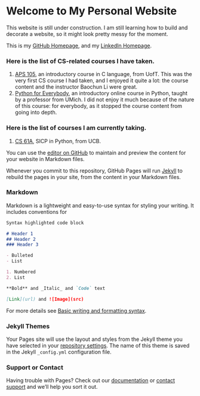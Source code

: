 # Welcome to My Personal Website

This website is still under construction. I am still learning how to build and decorate a website, so it might look pretty messy for the moment.

This is my [GitHub Homepage](https://github.com/RZII), and my [LinkedIn Homepage](https://www.linkedin.com/in/hanxiang-zhang-472a26223/).

### Here is the list of CS-related courses I have taken.

1. [APS 105](https://engineering.calendar.utoronto.ca/course/aps105h1), an introductory course in C language, from UofT. This was the very first CS course I had taken, and I enjoyed it quite a lot: the course content and the instructor Baochun Li were great.
2. [Python for Everybody](https://www.py4e.com), an introductory online course in Python, taught by a professor from UMich. I did not enjoy it much because of the nature of this course: for everybody, as it stopped the course content from going into depth.


### Here is the list of courses I am currently taking.

1. [CS 61A](https://inst.eecs.berkeley.edu/~cs61a/fa21/), SICP in Python, from UCB.








You can use the [editor on GitHub](https://github.com/RZII/RZII.github.io/edit/main/index.md) to maintain and preview the content for your website in Markdown files.

Whenever you commit to this repository, GitHub Pages will run [Jekyll](https://jekyllrb.com/) to rebuild the pages in your site, from the content in your Markdown files.

### Markdown

Markdown is a lightweight and easy-to-use syntax for styling your writing. It includes conventions for

```markdown
Syntax highlighted code block

# Header 1
## Header 2
### Header 3

- Bulleted
- List

1. Numbered
2. List

**Bold** and _Italic_ and `Code` text

[Link](url) and ![Image](src)
```

For more details see [Basic writing and formatting syntax](https://docs.github.com/en/github/writing-on-github/getting-started-with-writing-and-formatting-on-github/basic-writing-and-formatting-syntax).

### Jekyll Themes

Your Pages site will use the layout and styles from the Jekyll theme you have selected in your [repository settings](https://github.com/RZII/RZII.github.io/settings/pages). The name of this theme is saved in the Jekyll `_config.yml` configuration file.

### Support or Contact

Having trouble with Pages? Check out our [documentation](https://docs.github.com/categories/github-pages-basics/) or [contact support](https://support.github.com/contact) and we’ll help you sort it out.
